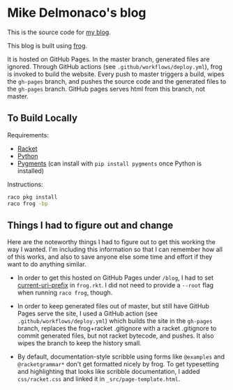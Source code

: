 # Mike Delmonaco's blog

This is the source code for [my blog](https://quasarbright.github.io/blog/).

This blog is built using [frog](https://github.com/greghendershott/frog).

It is hosted on GitHub Pages. In the master branch, generated files are ignored.
Through GitHub actions (see `.github/workflows/deploy.yml`), frog is invoked to
build the website. Every push to master triggers a build, wipes the `gh-pages` branch,
and pushes the source code and the generated files to the `gh-pages` branch. GitHub pages
serves html from this branch, not master.

## To Build Locally

Requirements:

* [Racket](https://download.racket-lang.org/) 
* [Python](https://www.python.org/downloads/)
* [Pygments](https://pygments.org/) (can install with `pip install pygments` once Python is installed)

Instructions:

```sh
raco pkg install
raco frog -bp
```

## Things I had to figure out and change

Here are the noteworthy things I had to figure out to get this working the way I wanted.
I'm including this information so that I can remember how all of this works, and also
to save anyone else some time and effort if they want to do anything similar.

* In order to get this hosted on GitHub Pages under `/blog`, I had to set [current-uri-prefix](https://docs.racket-lang.org/frog/parameters.html#%28def._%28%28lib._frog%2Fparams..rkt%29._current-uri-prefix%29%29)
in `frog.rkt`. I did not need to provide a `--root` flag when running `raco frog`, though.

* In order to keep generated files out of master, but still have GitHub Pages serve the site,
I used a GitHub action (see `.github/workflows/deploy.yml`) which builds the site in the `gh-pages` branch,
replaces the frog+racket .gitignore with a racket .gitignore to commit generated files, but not racket bytecode,
and pushes. It also wipes the branch to keep the history small. 

* By default, documentation-style scribble using forms like `@examples` and `@racketgrammar*` don't get formatted nicely by frog.
To get typesetting and highlighting that looks like scribble documentation, I added `css/racket.css` and linked it in `_src/page-template.html`.

